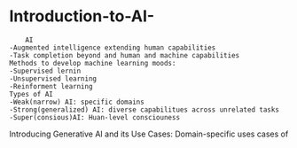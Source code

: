 # Introduction-to-AI-
        AI                                                                                                                                                                                                                               -Augmented intelligence extending human capabilities                                                                                                                                                                            -Task completion beyond and human and machine capabilities                                                                                                                                                                         Methods to develop machine learning moods:                                                                                                                                                                                        -Supervised lernin                                                                                                                                                                                                               -Unsupervised learning                                                                                                                                                                                                           -Reinforment learning                                                                                                                                                                                                  Types of AI                                                                                                                                                                                                                       -Weak(narrow) AI: specific domains                                                                                                                                                                                              -Strong(generalized) AI: diverse capabilitues across unrelated tasks                                                                                                                                                             -Super(consious)AI: Huan-level consciouness                                                                                                                                                                                                 
Introducing Generative AI and its Use Cases:                                                                                                                                                                                       Domain-specific uses cases of                                                                                                                                                                                                                                                                                                                                                                                                                                                                                                                                                  
